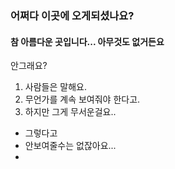 ### 어쩌다 이곳에 오게되셨나요?

#### 참 아름다운 곳입니다... 아무것도 없거든요

안그래요?

1. 사람들은 말해요.
2. 무언가를 계속 보여줘야 한다고.
3. 하지만 그게 무서운걸요..

* 그렇다고
* 안보여줄수는 없잖아요...
* 
